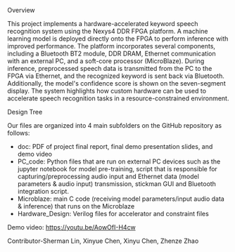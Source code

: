 Overview

This project implements a hardware-accelerated keyword speech recognition system using the Nexys4 DDR FPGA platform. A machine learning model is deployed directly onto the FPGA to perform inference with improved performance. The platform incorporates several components, including a Bluetooth BT2 module, DDR DRAM, Ethernet communication with an external PC, and a soft-core processor (MicroBlaze). During inference, preprocessed speech data is transmitted from the PC to the FPGA via Ethernet, and the recognized keyword is sent back via Bluetooth. Additionally, the model's confidence score is shown on the seven-segment display. The system highlights how custom hardware can be used to accelerate speech recognition tasks in a resource-constrained environment.

Design Tree

Our files are organized into 4 main subfolders on the GitHub repository as follows: 
* doc: PDF of project final report, final demo presentation slides, and demo video
* PC_code: Python files that are run on external PC devices such as the jupyter notebook for model pre-training, script that is responsible for capturing/preprocessing audio input and Ethernet data (model parameters & audio input) transmission, stickman GUI and Bluetooth integration script. 
* Microblaze: main C code (receiving model parameters/input audio data & inference) that runs on the Microblaze
* Hardware_Design: Verilog files for accelerator and constraint files

Demo video: https://youtu.be/AowOfI-H4cw


Contributor-Sherman Lin, Xinyue Chen, Xinyu Chen, Zhenze Zhao
